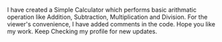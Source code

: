 I have created a Simple Calculator which performs basic arithmatic operation like Addition, Subtraction, Multiplication and Division. For the viewer's convenience, I have added comments in the code.
Hope you like my work.
Keep Checking my profile for new updates.
